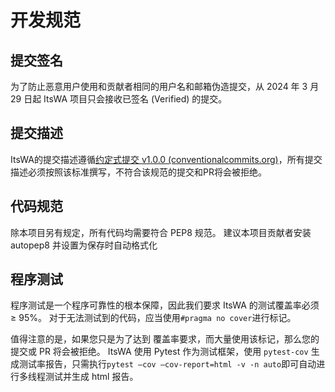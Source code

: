 # 开发规范

## 提交签名

为了防止恶意用户使用和贡献者相同的用户名和邮箱伪造提交，从 2024 年 3 月 29 日起 ItsWA 项目只会接收已签名 (Verified) 的提交。

## 提交描述

ItsWA的提交描述遵循[约定式提交 v1.0.0 (conventionalcommits.org)](https://www.conventionalcommits.org/zh-hans/v1.0.0/)，所有提交描述必须按照该标准撰写，不符合该规范的提交和PR将会被拒绝。

## 代码规范

除本项目另有规定，所有代码均需要符合 PEP8 规范。 建议本项目贡献者安装 autopep8 并设置为保存时自动格式化

## 程序测试

程序测试是一个程序可靠性的根本保障，因此我们要求 ItsWA 的测试覆盖率必须 ≥ 95%。 对于无法测试到的代码，应当使用`#pragma no cover`进行标记。

值得注意的是，如果您只是为了达到 覆盖率要求，而大量使用该标记，那么您的提交或 PR 将会被拒绝。 ItsWA 使用 Pytest 作为测试框架，使用 `pytest-cov` 生成测试率报告，只需执行`pytest –cov –cov-report=html -v -n auto`即可自动进行多线程测试并生成 html 报告。